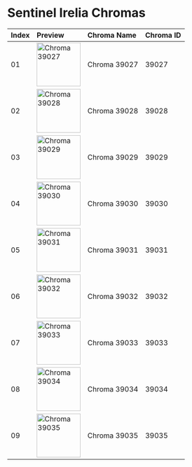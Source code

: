 # Sentinel Irelia Chromas

| Index | Preview | Chroma Name | Chroma ID |
|:---|:---|:---|:---|
| 01 | <img src='https://raw.communitydragon.org/latest/plugins/rcp-be-lol-game-data/global/default/v1/champion-chroma-images/39/39027.png' alt='Chroma 39027' width='100'> | Chroma 39027 | 39027 |
| 02 | <img src='https://raw.communitydragon.org/latest/plugins/rcp-be-lol-game-data/global/default/v1/champion-chroma-images/39/39028.png' alt='Chroma 39028' width='100'> | Chroma 39028 | 39028 |
| 03 | <img src='https://raw.communitydragon.org/latest/plugins/rcp-be-lol-game-data/global/default/v1/champion-chroma-images/39/39029.png' alt='Chroma 39029' width='100'> | Chroma 39029 | 39029 |
| 04 | <img src='https://raw.communitydragon.org/latest/plugins/rcp-be-lol-game-data/global/default/v1/champion-chroma-images/39/39030.png' alt='Chroma 39030' width='100'> | Chroma 39030 | 39030 |
| 05 | <img src='https://raw.communitydragon.org/latest/plugins/rcp-be-lol-game-data/global/default/v1/champion-chroma-images/39/39031.png' alt='Chroma 39031' width='100'> | Chroma 39031 | 39031 |
| 06 | <img src='https://raw.communitydragon.org/latest/plugins/rcp-be-lol-game-data/global/default/v1/champion-chroma-images/39/39032.png' alt='Chroma 39032' width='100'> | Chroma 39032 | 39032 |
| 07 | <img src='https://raw.communitydragon.org/latest/plugins/rcp-be-lol-game-data/global/default/v1/champion-chroma-images/39/39033.png' alt='Chroma 39033' width='100'> | Chroma 39033 | 39033 |
| 08 | <img src='https://raw.communitydragon.org/latest/plugins/rcp-be-lol-game-data/global/default/v1/champion-chroma-images/39/39034.png' alt='Chroma 39034' width='100'> | Chroma 39034 | 39034 |
| 09 | <img src='https://raw.communitydragon.org/latest/plugins/rcp-be-lol-game-data/global/default/v1/champion-chroma-images/39/39035.png' alt='Chroma 39035' width='100'> | Chroma 39035 | 39035 |
